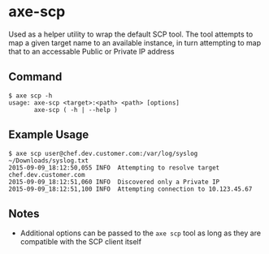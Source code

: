 # axe-scp

Used as a helper utility to wrap the default SCP tool. The tool attempts to map a given target name to an available instance, in turn attempting to map that to an accessable Public or Private IP address

## Command

    $ axe scp -h
    usage: axe-scp <target>:<path> <path> [options]
           axe-scp ( -h | --help )


## Example Usage

    $ axe scp user@chef.dev.customer.com:/var/log/syslog ~/Downloads/syslog.txt
    2015-09-09_18:12:50,055 INFO  Attempting to resolve target chef.dev.customer.com
    2015-09-09_18:12:51,060 INFO  Discovered only a Private IP
    2015-09-09_18:12:51,100 INFO  Attempting connection to 10.123.45.67

## Notes

 - Additional options can be passed to the `axe scp` tool as long as they are compatible with the SCP client itself


